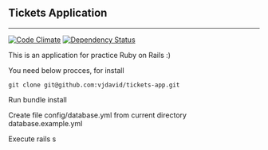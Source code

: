 ## Tickets Application
- - -
[![Code Climate](https://codeclimate.com/github/vjdavid/tickets-app/badges/gpa.svg)](https://codeclimate.com/github/vjdavid/tickets-app)
[![Dependency Status](https://gemnasium.com/vjdavid/tickets-app.svg)](https://gemnasium.com/vjdavid/tickets-app)

This is an application for practice Ruby on Rails :)

You need below procces, for install

    git clone git@github.com:vjdavid/tickets-app.git

Run     bundle install

Create file config/database.yml from current directory database.example.yml

Execute rails s


